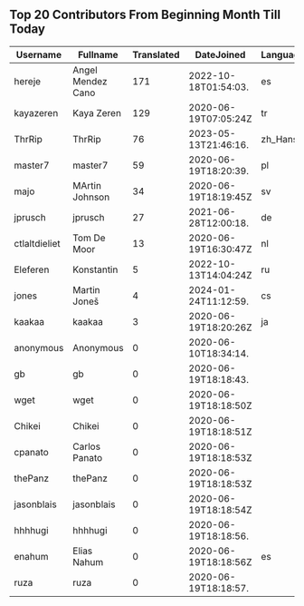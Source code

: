 ## Top 20 Contributors From Beginning Month Till Today ##
|Username|Fullname|Translated|DateJoined|Language|
|--------|--------|----------|----------|-------|
|hereje|Angel Mendez Cano|171|2022-10-18T01:54:03.|es|
|kayazeren|Kaya Zeren|129|2020-06-19T07:05:24Z|tr|
|ThrRip|ThrRip|76|2023-05-13T21:46:16.|zh_Hans|
|master7|master7|59|2020-06-19T18:20:39.|pl|
|majo|MArtin Johnson|34|2020-06-19T18:19:45Z|sv|
|jprusch|jprusch|27|2021-06-28T12:00:18.|de|
|ctlaltdieliet|Tom De Moor|13|2020-06-19T16:30:47Z|nl|
|Eleferen|Konstantin|5|2022-10-13T14:04:24Z|ru|
|jones|Martin Joneš|4|2024-01-24T11:12:59.|cs|
|kaakaa|kaakaa|3|2020-06-19T18:20:26Z|ja|
|anonymous|Anonymous|0|2020-06-10T18:34:14.||
|gb|gb|0|2020-06-19T18:18:43.||
|wget|wget|0|2020-06-19T18:18:50Z||
|Chikei|Chikei|0|2020-06-19T18:18:51Z||
|cpanato|Carlos Panato|0|2020-06-19T18:18:53Z||
|thePanz|thePanz|0|2020-06-19T18:18:53Z||
|jasonblais|jasonblais|0|2020-06-19T18:18:54Z||
|hhhhugi|hhhhugi|0|2020-06-19T18:18:56.||
|enahum|Elias  Nahum|0|2020-06-19T18:18:56Z|es|
|ruza|ruza|0|2020-06-19T18:18:57.||
